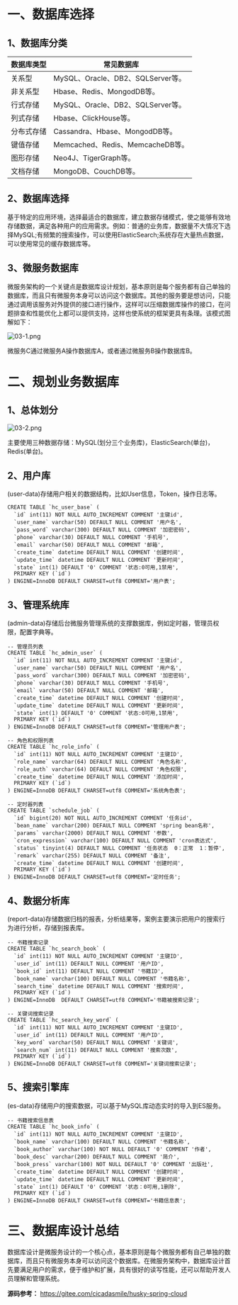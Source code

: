 # 一、数据库选择

## 1、数据库分类

数据库类型 | 常见数据库
---|---
关系型 | MySQL、Oracle、DB2、SQLServer等。
非关系型 | Hbase、Redis、MongodDB等。
行式存储 | MySQL、Oracle、DB2、SQLServer等。
列式存储 | Hbase、ClickHouse等。
分布式存储 | Cassandra、Hbase、MongodDB等。
键值存储 | Memcached、Redis、MemcacheDB等。
图形存储 | Neo4J、TigerGraph等。
文档存储 | MongoDB、CouchDB等。

## 2、数据库选择

基于特定的应用环境，选择最适合的数据库，建立数据存储模式，使之能够有效地存储数据，满足各种用户的应用需求。例如：普通的业务库，数据量不大情况下选择MySQL;有频繁的搜索操作，可以使用ElasticSearch;系统存在大量热点数据，可以使用常见的缓存数据库等。

## 3、微服务数据库

微服务架构的一个关键点是数据库设计规划，基本原则是每个服务都有自己单独的数据库，而且只有微服务本身可以访问这个数据库。其他的服务要是想访问，只能通过调用该服务对外提供的接口进行操作，这样可以压缩数据库操作的接口，在问题排查和性能优化上都可以提供支持，这样也使系统的框架更具有条理。该模式图解如下：

![](https://images.gitee.com/uploads/images/2022/0208/230114_4cc89900_5064118.png "03-1.png")

微服务C通过微服务A操作数据库A，或者通过微服务B操作数据库B。

# 二、规划业务数据库

## 1、总体划分

![](https://images.gitee.com/uploads/images/2022/0208/230125_96bde5b6_5064118.png "03-2.png")

主要使用三种数据存储：MySQL(划分三个业务库)，ElasticSearch(单台)，Redis(单台)。

## 2、用户库

(user-data)存储用户相关的数据结构，比如User信息，Token，操作日志等。

```
CREATE TABLE `hc_user_base` (
  `id` int(11) NOT NULL AUTO_INCREMENT COMMENT '主键id',
  `user_name` varchar(50) DEFAULT NULL COMMENT '用户名',
  `pass_word` varchar(300) DEFAULT NULL COMMENT '加密密码',
  `phone` varchar(30) DEFAULT NULL COMMENT '手机号',
  `email` varchar(50) DEFAULT NULL COMMENT '邮箱',
  `create_time` datetime DEFAULT NULL COMMENT '创建时间',
  `update_time` datetime DEFAULT NULL COMMENT '更新时间',
  `state` int(1) DEFAULT '0' COMMENT '状态:0可用,1禁用',
  PRIMARY KEY (`id`)
) ENGINE=InnoDB DEFAULT CHARSET=utf8 COMMENT='用户表';
```

## 3、管理系统库

(admin-data)存储后台微服务管理系统的支撑数据库，例如定时器，管理员权限，配置字典等。

```
-- 管理员列表
CREATE TABLE `hc_admin_user` (
  `id` int(11) NOT NULL AUTO_INCREMENT COMMENT '主键id',
  `user_name` varchar(50) DEFAULT NULL COMMENT '用户名',
  `pass_word` varchar(300) DEFAULT NULL COMMENT '加密密码',
  `phone` varchar(30) DEFAULT NULL COMMENT '手机号',
  `email` varchar(50) DEFAULT NULL COMMENT '邮箱',
  `create_time` datetime DEFAULT NULL COMMENT '创建时间',
  `update_time` datetime DEFAULT NULL COMMENT '更新时间',
  `state` int(1) DEFAULT '0' COMMENT '状态:0可用,1禁用',
  PRIMARY KEY (`id`)
) ENGINE=InnoDB DEFAULT CHARSET=utf8 COMMENT='管理用户表';

-- 角色和权限列表
CREATE TABLE `hc_role_info` (
  `id` int(11) NOT NULL AUTO_INCREMENT COMMENT '主键ID',
  `role_name` varchar(64) DEFAULT NULL COMMENT '角色名称',
  `role_auth` varchar(64) DEFAULT NULL COMMENT '角色权限',
  `create_time` datetime DEFAULT NULL COMMENT '添加时间',
  PRIMARY KEY (`id`)
) ENGINE=InnoDB DEFAULT CHARSET=utf8 COMMENT='系统角色表';

-- 定时器列表
CREATE TABLE `schedule_job` (
  `id` bigint(20) NOT NULL AUTO_INCREMENT COMMENT '任务id',
  `bean_name` varchar(200) DEFAULT NULL COMMENT 'spring bean名称',
  `params` varchar(2000) DEFAULT NULL COMMENT '参数',
  `cron_expression` varchar(100) DEFAULT NULL COMMENT 'cron表达式',
  `status` tinyint(4) DEFAULT NULL COMMENT '任务状态  0：正常  1：暂停',
  `remark` varchar(255) DEFAULT NULL COMMENT '备注',
  `create_time` datetime DEFAULT NULL COMMENT '创建时间',
  PRIMARY KEY (`id`)
) ENGINE=InnoDB DEFAULT CHARSET=utf8 COMMENT='定时任务';
```

## 4、数据分析库

(report-data)存储数据归档的报表，分析结果等，案例主要演示把用户的搜索行为进行分析，存储到报表库。
```
-- 书籍搜索记录
CREATE TABLE `hc_search_book` (
  `id` int(11) NOT NULL AUTO_INCREMENT COMMENT '主键ID',
  `user_id` int(11) DEFAULT NULL COMMENT '用户ID',
  `book_id` int(11) DEFAULT NULL COMMENT '书籍ID',
  `book_name` varchar(100) DEFAULT NULL COMMENT '书籍名称',
  `search_time` datetime DEFAULT NULL COMMENT '搜索时间',
  PRIMARY KEY (`id`)
) ENGINE=InnoDB  DEFAULT CHARSET=utf8 COMMENT='书籍被搜索记录';

-- 关键词搜索记录
CREATE TABLE `hc_search_key_word` (
  `id` int(11) NOT NULL AUTO_INCREMENT COMMENT '主键ID',
  `user_id` int(11) DEFAULT NULL COMMENT '用户ID',
  `key_word` varchar(50) DEFAULT NULL COMMENT '关键词',
  `search_num` int(11) DEFAULT NULL COMMENT '搜索次数',
  PRIMARY KEY (`id`)
) ENGINE=InnoDB DEFAULT CHARSET=utf8 COMMENT='关键词搜索记录';
```

## 5、搜索引擎库

(es-data)存储用户的搜索数据，可以基于MySQL库动态实时的导入到ES服务。
```
-- 书籍搜索信息表
CREATE TABLE `hc_book_info` (
  `id` int(11) NOT NULL AUTO_INCREMENT COMMENT '主键ID',
  `book_name` varchar(100) DEFAULT NULL COMMENT '书籍名称',
  `book_author` varchar(100) NOT NULL DEFAULT '0' COMMENT '作者',
  `book_desc` varchar(200) DEFAULT NULL COMMENT '简介',
  `book_press` varchar(100) NOT NULL DEFAULT '0' COMMENT '出版社',
  `create_time` datetime DEFAULT NULL COMMENT '创建时间',
  `update_time` datetime DEFAULT NULL COMMENT '更新时间',
  `state` int(1) DEFAULT '0' COMMENT '状态：0可用,1删除',
  PRIMARY KEY (`id`)
) ENGINE=InnoDB DEFAULT CHARSET=utf8 COMMENT='书籍信息表';
```

# 三、数据库设计总结

数据库设计是微服务设计的一个核心点，基本原则是每个微服务都有自己单独的数据库，而且只有微服务本身可以访问这个数据库。在微服务架构中，数据库设计首先要满足用户的需求，便于维护和扩展，具有很好的读写性能，还可以帮助开发人员理解和管理系统。

**源码参考：** https://gitee.com/cicadasmile/husky-spring-cloud